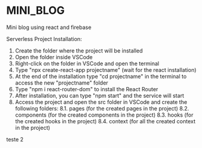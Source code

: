 # MINI_BLOG
 Mini blog using react and firebase

Serverless Project Installation:

1. Create the folder where the project will be installed
2. Open the folder inside VSCode
3. Right-click on the folder in VSCode and open the terminal
4. Type "npx create-react-app projectname" (wait for the react installation)
5. At the end of the installation type "cd projectname" in the terminal to      access the new "projectname" folder
6. Type "npm i react-router-dom" to install the React Router
7. After installation, you can type "npm start" and the service will start
8. Access the project and open the src folder in VSCode and create the following folders:
    8.1. pages (for the created pages in the project)
    8.2. components (for the created components in the project)
    8.3. hooks (for the created hooks in the project)
    8.4. context (for all the created context in the project)

teste 2